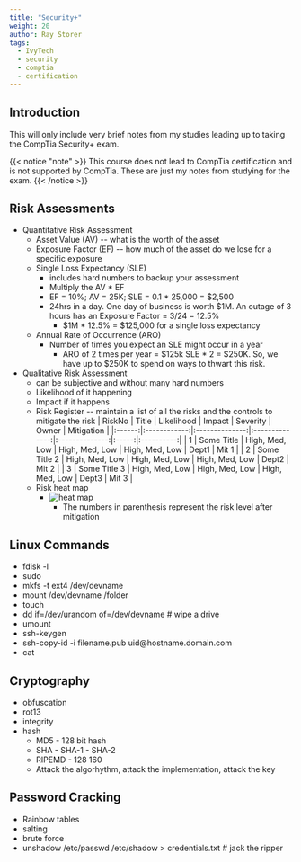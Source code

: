 ```yaml
---
title: "Security+"
weight: 20
author: Ray Storer
tags:
  - IvyTech
  - security
  - comptia
  - certification
---
```


## Introduction

This will only include very brief notes from my studies leading up to taking the CompTia Security+ exam.

{{< notice "note" >}}
This course does not lead to CompTia certification and is not supported by CompTia. These are just my notes from studying for the exam.
{{< /notice >}}

## Risk Assessments

- Quantitative Risk Assessment
  - Asset Value (AV) -- what is the worth of the asset
  - Exposure Factor (EF) -- how much of the asset do we lose for a specific exposure
  - Single Loss Expectancy (SLE)
    - includes hard numbers to backup your assessment
    - Multiply the AV * EF
    - EF = 10%; AV = 25K; SLE = 0.1 * 25,000 = $2,500
    - 24hrs in a day. One day of business is worth $1M. An outage of 3 hours has an Exposure Factor = 3/24 = 12.5%
      - $1M * 12.5% = $125,000 for a single loss expectancy
  - Annual Rate of Occurrence (ARO)
    - Number of times you expect an SLE might occur in a year
      - ARO of 2 times per year = $125k SLE * 2 = $250K. So, we have up to $250K to spend on ways to thwart this risk.
- Qualitative Risk Assessment
  - can be subjective and without many hard numbers
  - Likelihood of it happening
  - Impact if it happens
  - Risk Register -- maintain a list of all the risks and the controls to mitigate the risk
| RiskNo |     Title    |   Likelihood   |     Impact     |    Severity    | Owner | Mitigation |
|:------:|:------------:|:--------------:|:--------------:|:--------------:|:-----:|:----------:|
|      1 | Some Title   | High, Med, Low | High, Med, Low | High, Med, Low | Dept1 | Mit 1      |
|      2 | Some Title 2 | High, Med, Low | High, Med, Low | High, Med, Low | Dept2 | Mit 2      |
|      3 | Some Title 3 | High, Med, Low | High, Med, Low | High, Med, Low | Dept3 | Mit 3      |
  - Risk heat map
    - ![heat map](/images/risk-heat-map.webp)
      - The numbers in parenthesis represent the risk level after mitigation

## Linux Commands

- fdisk -l
- sudo
- mkfs -t ext4 /dev/devname
- mount /dev/devname /folder
- touch
- dd if=/dev/urandom of=/dev/devname # wipe a drive
- umount
- ssh-keygen
- ssh-copy-id -i filename.pub uid\@hostname.domain.com
- cat

## Cryptography

- obfuscation
- rot13
- integrity
- hash
  - MD5 - 128 bit hash
  - SHA - SHA-1 - SHA-2
  - RIPEMD - 128 160
  - Attack the algorhythm, attack the implementation, attack the key

## Password Cracking

- Rainbow tables
- salting
- brute force
- unshadow /etc/passwd /etc/shadow > credentials.txt # jack the ripper
